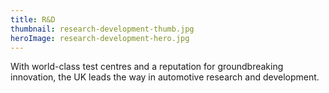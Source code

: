 ```yaml
---
title: R&D
thumbnail: research-development-thumb.jpg
heroImage: research-development-hero.jpg
---
```


With world-class test centres and a reputation for groundbreaking innovation, the UK leads the way in automotive research and development.